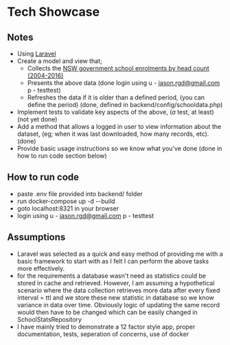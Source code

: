 # Tech Showcase

## Notes

* Using [Laravel](https://github.com/laravel/laravel)
* Create a model and view that;
   * Collects the [NSW government school enrolments by head count (2004-2016)](https://data.cese.nsw.gov.au/data/dataset/nsw-government-school-enrolments-by-head-count)
   * Presents the above data (done login using u - jason.rgd@gmail.com p - testtest)
   * Refreshes the data if it is older than a defined period, (you can define the period) (done, defined in backend/config/schooldata.php)
* Implement tests to validate key aspects of the above, (_a_ test, at least) (not yet done)
* Add a method that allows a logged in user to view information about the dataset, (eg; when it was last downloaded, how many records, etc). (done)
* Provide basic usage instructions so we know what you've done (done in how to run code section below)

## How to run code
* paste .env file provided into backend/ folder
* run docker-compose up -d --build 
* goto localhost:8321 in your browser
* login using  u - jason.rgd@gmail.com p - testtest


## Assumptions

* Laravel was selected as a quick and easy method of providing me with a basic framework to start with as I felt I can perform the above tasks more effectively.
* for the requirements a database wasn't need as statistics could be stored in cache and retrieved. However, I am assuming a hypothetical scenario
  where the data collection retrieves more data after every fixed interval = ttl and we store these new statistic in database so we know variance in data over time.
  Obviously logic of updating the same record would then have to be changed which can be easily changed in SchoolStatsRepository
* I have mainly tried to demonstrate a 12 factor style app, proper documentation, tests, seperation of concerns, use of docker
